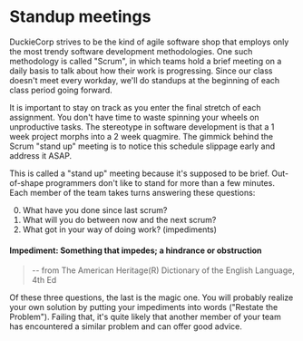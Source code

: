 # Standup meetings

DuckieCorp strives to be the kind of agile software shop that employs only the
most trendy software development methodologies.  One such methodology is called
"Scrum", in which teams hold a brief meeting on a daily basis to talk about how
their work is progressing.  Since our class doesn't meet every workday, we'll 
do standups at the beginning of each class period going forward.

It is important to stay on track as you enter the final stretch of each
assignment.  You don't have time to waste spinning your wheels on unproductive
tasks.  The stereotype in software development is that a 1 week project morphs
into a 2 week quagmire.  The gimmick behind the Scrum "stand up" meeting is to
notice this schedule slippage early and address it ASAP.

This is called a "stand up" meeting because it's supposed to be brief.
Out-of-shape programmers don't like to stand for more than a few minutes.
Each member of the team takes turns answering these questions:

0. What have you done since last scrum?
1. What will you do between now and the next scrum?
2. What got in your way of doing work? (impediments)


#### Impediment: Something that impedes; a hindrance or obstruction
> -- from The American Heritage(R) Dictionary of the English Language, 4th Ed

Of these three questions, the last is the magic one.  You will probably realize
your own solution by putting your impediments into words ("Restate the
Problem").  Failing that, it's quite likely that another member of your team
has encountered a similar problem and can offer good advice.
